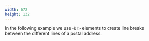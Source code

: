 ```yaml
---
width: 672
height: 132
---
```

In the following example we use `<br>` elements to create line breaks
between the different lines of a postal address.
